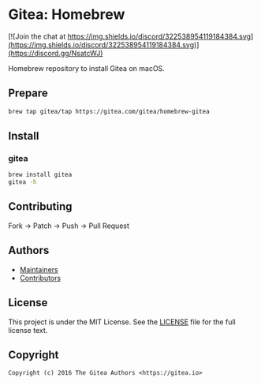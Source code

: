 # Gitea: Homebrew

[![Join the chat at https://img.shields.io/discord/322538954119184384.svg](https://img.shields.io/discord/322538954119184384.svg)](https://discord.gg/NsatcWJ)

Homebrew repository to install Gitea on macOS.

## Prepare

```bash
brew tap gitea/tap https://gitea.com/gitea/homebrew-gitea
```

## Install

### gitea

```bash
brew install gitea
gitea -h
```

## Contributing

Fork -> Patch -> Push -> Pull Request

## Authors

* [Maintainers](https://gitea.com/org/gitea/members)
* [Contributors](https://github.com/go-gitea/gitea/graphs/contributors)

## License

This project is under the MIT License. See the [LICENSE](LICENSE) file for the
full license text.

## Copyright

```
Copyright (c) 2016 The Gitea Authors <https://gitea.io>
```
